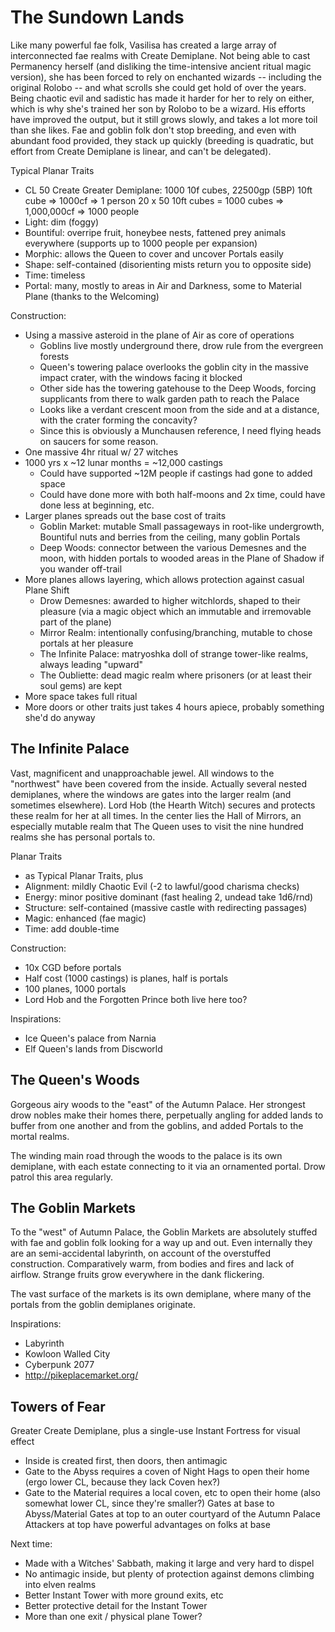 # The Sundown Lands
Like many powerful fae folk, Vasilisa has created a large array of interconnected fae realms with Create Demiplane. Not being able to cast Permanency herself (and disliking the time-intensive ancient ritual magic version), she has been forced to rely on enchanted wizards -- including the original Rolobo -- and what scrolls she could get hold of over the years. Being chaotic evil and sadistic has made it harder for her to rely on either, which is why she's trained her son by Rolobo to be a wizard. His efforts have improved the output, but it still grows slowly, and takes a lot more toil than she likes. Fae and goblin folk don't stop breeding, and even with abundant food provided, they stack up quickly (breeding is quadratic, but effort from Create Demiplane is linear, and can't be delegated).

Typical Planar Traits
- CL 50 Create Greater Demiplane: 1000 10f cubes, 22500gp (5BP)
  10ft cube => 1000cf => 1 person
  20 x 50 10ft cubes = 1000 cubes => 1,000,000cf => 1000 people
- Light: dim (foggy)
- Bountiful: overripe fruit, honeybee nests, fattened prey animals everywhere (supports up to 1000 people per expansion)
- Morphic: allows the Queen to cover and uncover Portals easily
- Shape: self-contained (disorienting mists return you to opposite side)
- Time: timeless
- Portal: many, mostly to areas in Air and Darkness, some to Material Plane (thanks to the Welcoming)

Construction:
- Using a massive asteroid in the plane of Air as core of operations
  - Goblins live mostly underground there, drow rule from the evergreen forests
  - Queen's towering palace overlooks the goblin city in the massive impact crater, with the windows facing it blocked
  - Other side has the towering gatehouse to the Deep Woods, forcing supplicants from there to walk garden path to reach the Palace
  - Looks like a verdant crescent moon from the side and at a distance, with the crater forming the concavity?
  - Since this is obviously a Munchausen reference, I need flying heads on saucers for some reason.
- One massive 4hr ritual w/ 27 witches
- 1000 yrs x ~12 lunar months = ~12,000 castings
  - Could have supported ~12M people if castings had gone to added space
  - Could have done more with both half-moons and 2x time, could have done less at beginning, etc.
- Larger planes spreads out the base cost of traits
  - Goblin Market: mutable Small passageways in root-like undergrowth, Bountiful nuts and berries from the ceiling, many goblin Portals
  - Deep Woods: connector between the various Demesnes and the moon, with hidden portals to wooded areas in the Plane of Shadow if you wander off-trail
- More planes allows layering, which allows protection against casual Plane Shift
  - Drow Demesnes: awarded to higher witchlords, shaped to their pleasure (via a magic object which an immutable and irremovable part of the plane)
  - Mirror Realm: intentionally confusing/branching, mutable to chose portals at her pleasure
  - The Infinite Palace: matryoshka doll of strange tower-like realms, always leading "upward"
  - The Oubliette: dead magic realm where prisoners (or at least their soul gems) are kept
- More space takes full ritual
- More doors or other traits just takes 4 hours apiece, probably something she'd do anyway





## The Infinite Palace
Vast, magnificent and unapproachable jewel. All windows to the "northwest" have been covered from the inside. Actually several nested demiplanes, where the windows are gates into the larger realm (and sometimes elsewhere). Lord Hob (the Hearth Witch) secures and protects these realm for her at all times. In the center lies the Hall of Mirrors, an especially mutable realm that The Queen uses to visit the nine hundred realms she has personal portals to.

Planar Traits
- as Typical Planar Traits, plus
- Alignment: mildly Chaotic Evil (-2 to lawful/good charisma checks)
- Energy: minor positive dominant (fast healing 2, undead take 1d6/rnd)
- Structure: self-contained (massive castle with redirecting passages)
- Magic: enhanced (fae magic)
- Time: add double-time

Construction:
- 10x CGD before portals
- Half cost (1000 castings) is planes, half is portals
- 100 planes, 1000 portals
- Lord Hob and the Forgotten Prince both live here too?

Inspirations:
- Ice Queen's palace from Narnia
- Elf Queen's lands from Discworld

## The Queen's Woods
Gorgeous airy woods to the "east" of the Autumn Palace. Her strongest drow nobles make their homes there, perpetually angling for added lands to buffer from one another and from the goblins, and added Portals to the mortal realms.

The winding main road through the woods to the palace is its own demiplane, with each estate connecting to it via an ornamented portal. Drow patrol this area regularly.

## The Goblin Markets
To the "west" of Autumn Palace, the Goblin Markets are absolutely stuffed with fae and goblin folk looking for a way up and out. Even internally they are an semi-accidental labyrinth, on account of the overstuffed construction. Comparatively warm, from bodies and fires and lack of airflow. Strange fruits grow everywhere in the dank flickering.

The vast surface of the markets is its own demiplane, where many of the portals from the goblin demiplanes originate.

Inspirations:
- Labyrinth
- Kowloon Walled City
- Cyberpunk 2077
- http://pikeplacemarket.org/

## Towers of Fear
Greater Create Demiplane, plus a single-use Instant Fortress for visual effect
- Inside is created first, then doors, then antimagic
- Gate to the Abyss requires a coven of Night Hags to open their home (ergo lower CL, because they lack Coven hex?)
- Gate to the Material requires a local coven, etc to open their home (also somewhat lower CL, since they're smaller?)
Gates at base to Abyss/Material
Gates at top to an outer courtyard of the Autumn Palace
Attackers at top have powerful advantages on folks at base

Next time: 
- Made with a Witches' Sabbath, making it large and very hard to dispel
- No antimagic inside, but plenty of protection against demons climbing into elven realms
- Better Instant Tower with more ground exits, etc
- Better protective detail for the Instant Tower
- More than one exit / physical plane Tower?
